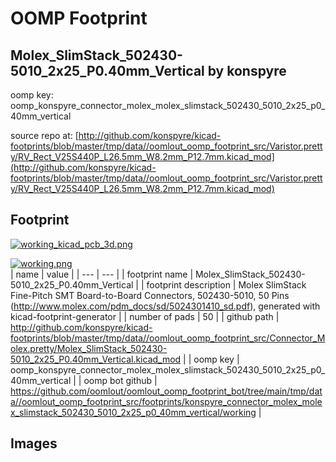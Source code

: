 # OOMP Footprint  
## Molex_SlimStack_502430-5010_2x25_P0.40mm_Vertical  by konspyre  
  
oomp key: oomp_konspyre_connector_molex_molex_slimstack_502430_5010_2x25_p0_40mm_vertical  
  
source repo at: [http://github.com/konspyre/kicad-footprints/blob/master/tmp/data//oomlout_oomp_footprint_src/Varistor.pretty/RV_Rect_V25S440P_L26.5mm_W8.2mm_P12.7mm.kicad_mod](http://github.com/konspyre/kicad-footprints/blob/master/tmp/data//oomlout_oomp_footprint_src/Varistor.pretty/RV_Rect_V25S440P_L26.5mm_W8.2mm_P12.7mm.kicad_mod)  
## Footprint  
  
[![working_kicad_pcb_3d.png](working_kicad_pcb_3d_600.png)](working_kicad_pcb_3d.png)  
  
[![working.png](working_600.png)](working.png)  
| name | value | 
| --- | --- | 
| footprint name | Molex_SlimStack_502430-5010_2x25_P0.40mm_Vertical | 
| footprint description | Molex SlimStack Fine-Pitch SMT Board-to-Board Connectors, 502430-5010, 50 Pins (http://www.molex.com/pdm_docs/sd/5024301410_sd.pdf), generated with kicad-footprint-generator | 
| number of pads | 50 | 
| github path | http://github.com/konspyre/kicad-footprints/blob/master/tmp/data//oomlout_oomp_footprint_src/Connector_Molex.pretty/Molex_SlimStack_502430-5010_2x25_P0.40mm_Vertical.kicad_mod | 
| oomp key | oomp_konspyre_connector_molex_molex_slimstack_502430_5010_2x25_p0_40mm_vertical | 
| oomp bot github | https://github.com/oomlout/oomlout_oomp_footprint_bot/tree/main/tmp/data//oomlout_oomp_footprint_src/footprints/konspyre_connector_molex_molex_slimstack_502430_5010_2x25_p0_40mm_vertical/working | 
## Images  
